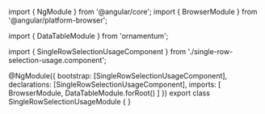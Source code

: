 import { NgModule } from '@angular/core';
import { BrowserModule } from '@angular/platform-browser';
  
import { DataTableModule } from 'ornamentum';
  
import { SingleRowSelectionUsageComponent } from './single-row-selection-usage.component';

@NgModule({
 bootstrap: [SingleRowSelectionUsageComponent],
 declarations: [SingleRowSelectionUsageComponent],
 imports: [
    BrowserModule, 
    DataTableModule.forRoot()
  ]
})
export class SingleRowSelectionUsageModule {
}
